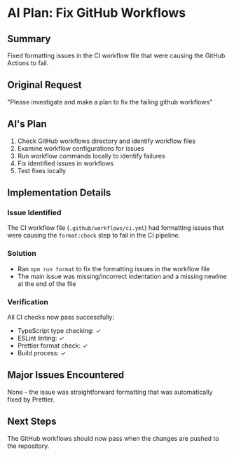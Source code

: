 # AI Plan: Fix GitHub Workflows

## Summary

Fixed formatting issues in the CI workflow file that were causing the GitHub Actions to fail.

## Original Request

"Please investigate and make a plan to fix the failing github workflows"

## AI's Plan

1. Check GitHub workflows directory and identify workflow files
2. Examine workflow configurations for issues
3. Run workflow commands locally to identify failures
4. Fix identified issues in workflows
5. Test fixes locally

## Implementation Details

### Issue Identified

The CI workflow file (`.github/workflows/ci.yml`) had formatting issues that were causing the `format:check` step to fail in the CI pipeline.

### Solution

- Ran `npm run format` to fix the formatting issues in the workflow file
- The main issue was missing/incorrect indentation and a missing newline at the end of the file

### Verification

All CI checks now pass successfully:

- TypeScript type checking: ✓
- ESLint linting: ✓
- Prettier format check: ✓
- Build process: ✓

## Major Issues Encountered

None - the issue was straightforward formatting that was automatically fixed by Prettier.

## Next Steps

The GitHub workflows should now pass when the changes are pushed to the repository.
